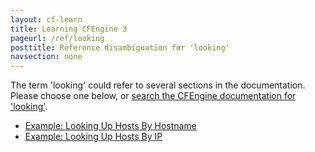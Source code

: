```yaml
---
layout: cf-learn
title: Learning CFEngine 3
pageurl: /ref/looking
posttitle: Reference disambiguation for 'looking'
navsection: none
---
```


The term 'looking' could refer to several sections in the documentation. Please choose one below, or
[search the CFEngine documentation for 'looking'](http://cfengine.com/docs/3.5/search.html?q=looking).

- [Example: Looking Up Hosts By Hostname](http://cfengine.com/docs/3.5/examples-enterprise-api-browsing-host-information.html#example-looking-up-hosts-by-hostname)
- [Example: Looking Up Hosts By IP](http://cfengine.com/docs/3.5/examples-enterprise-api-browsing-host-information.html#example-looking-up-hosts-by-ip)
